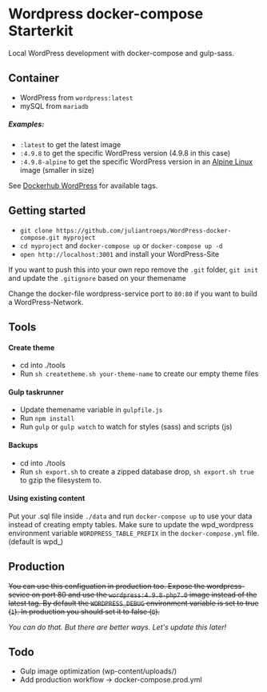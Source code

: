 # Wordpress docker-compose Starterkit
Local WordPress development with docker-compose and gulp-sass.

## Container
- WordPress from `wordpress:latest`
- mySQL from `mariadb`

##### Examples:

- `:latest` to get the latest image
- `:4.9.8` to get the specific WordPress version (4.9.8 in this case)
- `:4.9.8-alpine` to get the specific WordPress version in an [Alpine Linux](http://alpinelinux.org) image (smaller in size)

See [Dockerhub WordPress](https://hub.docker.com/_/wordpress/) for available tags.

## Getting started
- `git clone https://github.com/juliantroeps/WordPress-docker-compose.git myproject`
- `cd myproject` and `docker-compose up` or `docker-compose up -d`
- `open http://localhost:3001` and install your WordPress-Site

If you want to push this into your own repo remove the `.git` folder, `git init` and update the `.gitignore` based on your themename

Change the docker-file wordpress-service port to `80:80` if you want to build a WordPress-Network.

## Tools

#### Create theme
- cd into ./tools
- Run `sh createtheme.sh your-theme-name` to create our empty theme files

#### Gulp taskrunner
- Update themename variable in `gulpfile.js`
- Run `npm install`
- Run `gulp` or `gulp watch` to watch for styles (sass) and scripts (js)

#### Backups
- cd into ./tools
- Run `sh export.sh` to create a zipped database drop, `sh export.sh true` to gzip the filesystem to.

#### Using existing content
Put your .sql file inside `./data` and run `docker-compose up` to use your data instead of creating empty tables.
Make sure to update the wpd_wordpress environment variable `WORDPRESS_TABLE_PREFIX` in the `docker-compose.yml` file. (default is wpd\_)

## Production
~~You can use this configuation in production too. Expose the wordpress-sevice on port 80 and use the `wordpress:4.9.8-php7.0` image instead of the latest tag.
By default the `WORDPRESS_DEBUG` environment variable is set to true (`1`). In production you should set it to false (`0`).~~

_You can do that. But there are better ways. Let's update this later!_

## Todo
- Gulp image optimization (wp-content/uploads/)
- Add production workflow -> docker-compose.prod.yml
